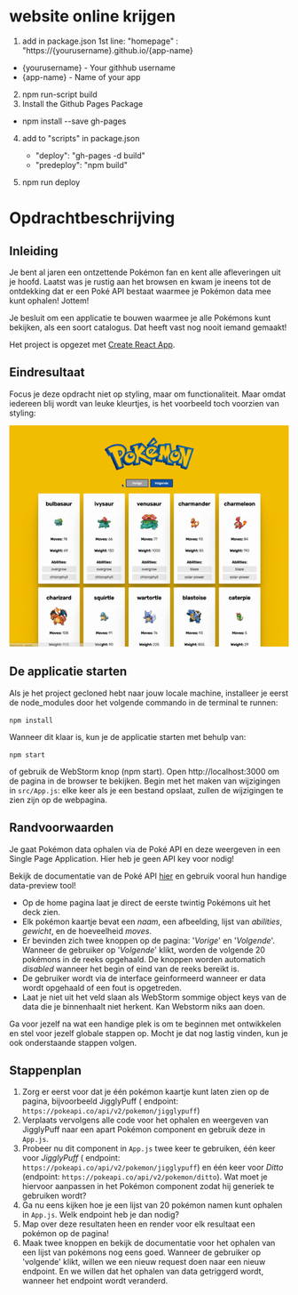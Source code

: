 # website online krijgen

1. add in package.json 1st line:
   "homepage" : "https://{yourusername}.github.io/{app-name}

- {yourusername} - Your githhub username
- {app-name} - Name of your app

2. npm run-script build
3. Install the Github Pages Package
- npm install --save gh-pages
4. add to "scripts" in package.json 
   - "deploy": "gh-pages -d build"
    - "predeploy": "npm build"
    
5. npm run deploy
# Opdrachtbeschrijving

## Inleiding

Je bent al jaren een ontzettende Pokémon fan en kent alle afleveringen uit je hoofd. Laatst was je rustig aan het
browsen en kwam je ineens tot de ontdekking dat er een Poké API bestaat waarmee je Pokémon data mee kunt ophalen!
Jottem!

Je besluit om een applicatie te bouwen waarmee je alle Pokémons kunt bekijken, als een soort catalogus. Dat heeft vast
nog nooit iemand gemaakt!

Het project is opgezet met [Create React App](https://github.com/facebook/create-react-app).

## Eindresultaat

Focus je deze opdracht niet op styling, maar om functionaliteit. Maar omdat iedereen blij wordt van leuke kleurtjes, is
het voorbeeld toch voorzien van styling:

![Eindresultaat](src/assets/screenshot.gif)

## De applicatie starten

Als je het project gecloned hebt naar jouw locale machine, installeer je eerst de node_modules door het volgende
commando in de terminal te runnen:

`npm install`

Wanneer dit klaar is, kun je de applicatie starten met behulp van:

`npm start`

of gebruik de WebStorm knop (npm start). Open http://localhost:3000 om de pagina in de browser te bekijken. Begin met
het maken van wijzigingen in `src/App.js`: elke keer als je een bestand opslaat, zullen de wijzigingen te zien zijn op
de webpagina.

## Randvoorwaarden

Je gaat Pokémon data ophalen via de Poké API en deze weergeven in een Single Page Application. Hier heb je geen API key
voor nodig!

Bekijk de documentatie van de Poké API [hier](https://pokeapi.co/) en gebruik vooral hun handige data-preview tool!

* Op de home pagina laat je direct de eerste twintig Pokémons uit het deck zien.
* Elk pokémon kaartje bevat een _naam_, een afbeelding, lijst van _abilities_, _gewicht_, en de hoeveelheid _moves_.
* Er bevinden zich twee knoppen op de pagina: '_Vorige_' en '_Volgende_'. Wanneer de gebruiker op '_Volgende_' klikt,
  worden de volgende 20 pokémons in de reeks opgehaald. De knoppen worden automatich _disabled_ wanneer het begin of
  eind van de reeks bereikt is.
* De gebruiker wordt via de interface geinformeerd wanneer er data wordt opgehaald of een fout is opgetreden.
* Laat je niet uit het veld slaan als WebStorm sommige object keys van de data die je binnenhaalt niet herkent. Kan
  Webstorm niks aan doen.

Ga voor jezelf na wat een handige plek is om te beginnen met ontwikkelen en stel voor jezelf globale stappen op. Mocht
je dat nog lastig vinden, kun je ook onderstaande stappen volgen.

## Stappenplan

1. Zorg er eerst voor dat je één pokémon kaartje kunt laten zien op de pagina, bijvoorbeeld JigglyPuff (
   endpoint: ``https://pokeapi.co/api/v2/pokemon/jigglypuff``)
2. Verplaats vervolgens alle code voor het ophalen en weergeven van JigglyPuff naar een apart Pokémon component en
   gebruik deze in `App.js`.
3. Probeer nu dit component in `App.js` twee keer te gebruiken, één keer voor _JigglyPuff_ (
   endpoint: `https://pokeapi.co/api/v2/pokemon/jigglypuff`) en één keer voor
   _Ditto_ (endpoint: `https://pokeapi.co/api/v2/pokemon/ditto`). Wat moet je hiervoor aanpassen in het Pokémon
   component zodat hij generiek te gebruiken wordt?
4. Ga nu eens kijken hoe je een lijst van 20 pokémon namen kunt ophalen in `App.js`. Welk endpoint heb je dan nodig?
5. Map over deze resultaten heen en render voor elk resultaat een pokémon op de pagina!
6. Maak twee knoppen en bekijk de documentatie voor het ophalen van een lijst van pokémons nog eens goed. Wanneer de
   gebruiker op 'volgende' klikt, willen we een nieuw request doen naar een nieuw endpoint. En we willen dat het ophalen
   van data getriggerd wordt, wanneer het endpoint wordt veranderd.